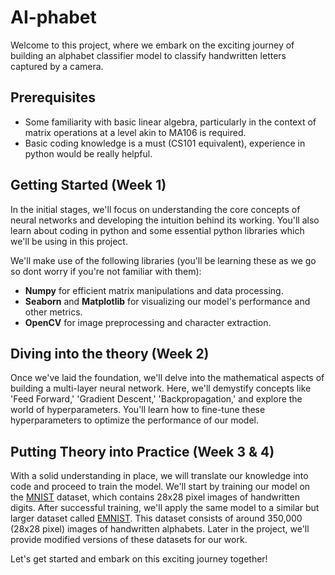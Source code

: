 # AI-phabet


Welcome to this project, where we embark on the exciting journey of building an alphabet classifier model to classify handwritten letters captured by a camera.

## Prerequisites

- Some familiarity with basic linear algebra, particularly in the context of matrix operations at a level akin to MA106 is required.
- Basic coding knowledge is a must (CS101 equivalent), experience in python would be really helpful.

## Getting Started (Week 1)

In the initial stages, we'll focus on understanding the core concepts of neural networks and developing the intuition behind its working. You'll also learn about coding in python and some essential python libraries which we'll be using in this project.

We'll make use of the following libraries (you'll be learning these as we go so dont worry if you're not familiar with them):

- **Numpy** for efficient matrix manipulations and data processing.
- **Seaborn** and **Matplotlib** for visualizing our model's performance and other metrics.
- **OpenCV** for image preprocessing and character extraction.

## Diving into the theory (Week 2)

Once we've laid the foundation, we'll delve into the mathematical aspects of building a multi-layer neural network. Here, we'll demystify concepts like 'Feed Forward,' 'Gradient Descent,' 'Backpropagation,' and explore the world of hyperparameters. You'll learn how to fine-tune these hyperparameters to optimize the performance of our model.

## Putting Theory into Practice (Week 3 & 4)

With a solid understanding in place, we will translate our knowledge into code and proceed to train the model. 
We'll start by training our model on the [MNIST](https://www.tensorflow.org/datasets/catalog/mnist) dataset, which contains 28x28 pixel images of handwritten digits. After successful training, we'll apply the same model to a similar but larger dataset called [EMNIST](https://www.kaggle.com/datasets/sachinpatel21/az-handwritten-alphabets-in-csv-format/). This dataset consists of around 350,000 (28x28 pixel) images of handwritten alphabets. Later in the project, we'll provide modified versions of these datasets for our work.

Let's get started and embark on this exciting journey together!

